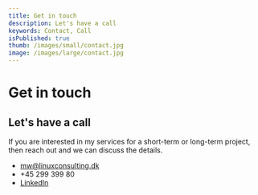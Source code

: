 ```yaml
---
title: Get in touch
description: Let's have a call
keywords: Contact, Call
isPublished: true
thumb: /images/small/contact.jpg
image: /images/large/contact.jpg
---
```

# Get in touch

## Let's have a call
If you are interested in my services for a short-term or long-term project, then reach out and we can discuss the details.

- mw@linuxconsulting.dk
- +45 299 399 80
- [LinkedIn](https://www.linkedin.com/in/mogenswinther/)